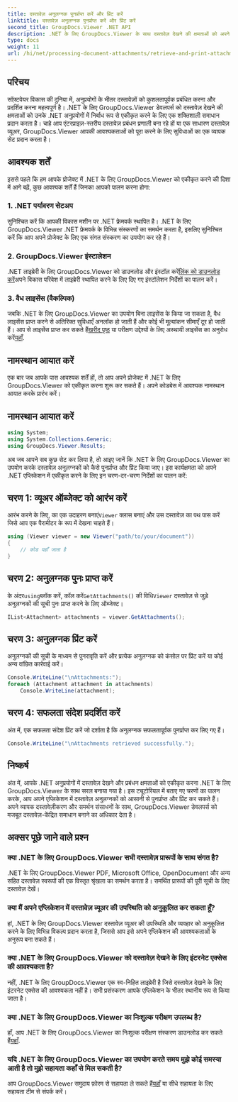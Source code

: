 ```yaml
---
title: दस्तावेज़ अनुलग्नक पुनर्प्राप्त करें और प्रिंट करें
linktitle: दस्तावेज़ अनुलग्नक पुनर्प्राप्त करें और प्रिंट करें
second_title: GroupDocs.Viewer .NET API
description: .NET के लिए GroupDocs.Viewer के साथ दस्तावेज़ देखने की क्षमताओं को अपने .NET अनुप्रयोगों में सहजता से एकीकृत करें। दस्तावेज़ अनुलग्नकों को सहजता से पुनर्प्राप्त और प्रिंट करें।
type: docs
weight: 11
url: /hi/net/processing-document-attachments/retrieve-and-print-attachments/
---
```

## परिचय
सॉफ़्टवेयर विकास की दुनिया में, अनुप्रयोगों के भीतर दस्तावेज़ों को कुशलतापूर्वक प्रबंधित करना और प्रदर्शित करना महत्वपूर्ण है। .NET के लिए GroupDocs.Viewer डेवलपर्स को दस्तावेज़ देखने की क्षमताओं को उनके .NET अनुप्रयोगों में निर्बाध रूप से एकीकृत करने के लिए एक शक्तिशाली समाधान प्रदान करता है। चाहे आप एंटरप्राइज़-स्तरीय दस्तावेज़ प्रबंधन प्रणाली बना रहे हों या एक साधारण दस्तावेज़ व्यूअर, GroupDocs.Viewer आपकी आवश्यकताओं को पूरा करने के लिए सुविधाओं का एक व्यापक सेट प्रदान करता है।
## आवश्यक शर्तें
इससे पहले कि हम आपके प्रोजेक्ट में .NET के लिए GroupDocs.Viewer को एकीकृत करने की दिशा में आगे बढ़ें, कुछ आवश्यक शर्तें हैं जिनका आपको पालन करना होगा:
### 1. .NET पर्यावरण सेटअप
सुनिश्चित करें कि आपकी विकास मशीन पर .NET फ्रेमवर्क स्थापित है। .NET के लिए GroupDocs.Viewer .NET फ्रेमवर्क के विभिन्न संस्करणों का समर्थन करता है, इसलिए सुनिश्चित करें कि आप अपने प्रोजेक्ट के लिए एक संगत संस्करण का उपयोग कर रहे हैं।
### 2. GroupDocs.Viewer इंस्टालेशन
 .NET लाइब्रेरी के लिए GroupDocs.Viewer को डाउनलोड और इंस्टॉल करें[लिंक को डाउनलोड करें](https://releases.groupdocs.com/viewer/net/)अपने विकास परिवेश में लाइब्रेरी स्थापित करने के लिए दिए गए इंस्टॉलेशन निर्देशों का पालन करें।
### 3. वैध लाइसेंस (वैकल्पिक)
 जबकि .NET के लिए GroupDocs.Viewer का उपयोग बिना लाइसेंस के किया जा सकता है, वैध लाइसेंस प्राप्त करने से अतिरिक्त सुविधाएँ अनलॉक हो जाती हैं और कोई भी मूल्यांकन सीमाएँ दूर हो जाती हैं। आप से लाइसेंस प्राप्त कर सकते हैं[खरीद पृष्ठ](https://purchase.groupdocs.com/buy) या परीक्षण उद्देश्यों के लिए अस्थायी लाइसेंस का अनुरोध करें[यहाँ](https://purchase.groupdocs.com/temporary-license/).

## नामस्थान आयात करें
एक बार जब आपके पास आवश्यक शर्तें हों, तो आप अपने प्रोजेक्ट में .NET के लिए GroupDocs.Viewer को एकीकृत करना शुरू कर सकते हैं। अपने कोडबेस में आवश्यक नामस्थान आयात करके प्रारंभ करें।
## नामस्थान आयात करें
```csharp
using System;
using System.Collections.Generic;
using GroupDocs.Viewer.Results;
```

अब जब आपने सब कुछ सेट कर लिया है, तो आइए जानें कि .NET के लिए GroupDocs.Viewer का उपयोग करके दस्तावेज़ अनुलग्नकों को कैसे पुनर्प्राप्त और प्रिंट किया जाए। इस कार्यक्षमता को अपने .NET एप्लिकेशन में एकीकृत करने के लिए इन चरण-दर-चरण निर्देशों का पालन करें:
## चरण 1: व्यूअर ऑब्जेक्ट को आरंभ करें
 आरंभ करने के लिए, का एक उदाहरण बनाएं`Viewer` क्लास बनाएं और उस दस्तावेज़ का पथ पास करें जिसे आप एक पैरामीटर के रूप में देखना चाहते हैं।
```csharp
using (Viewer viewer = new Viewer("path/to/your/document"))
{
    // कोड यहाँ जाता है
}
```
## चरण 2: अनुलग्नक पुनः प्राप्त करें
 के अंदर`using`ब्लॉक करें, कॉल करें`GetAttachments()` की विधि`Viewer` दस्तावेज़ से जुड़े अनुलग्नकों की सूची पुनः प्राप्त करने के लिए ऑब्जेक्ट।
```csharp
IList<Attachment> attachments = viewer.GetAttachments();
```
## चरण 3: अनुलग्नक प्रिंट करें
अनुलग्नकों की सूची के माध्यम से पुनरावृति करें और प्रत्येक अनुलग्नक को कंसोल पर प्रिंट करें या कोई अन्य वांछित कार्रवाई करें।
```csharp
Console.WriteLine("\nAttachments:");
foreach (Attachment attachment in attachments)
    Console.WriteLine(attachment);
```
## चरण 4: सफलता संदेश प्रदर्शित करें
अंत में, एक सफलता संदेश प्रिंट करें जो दर्शाता है कि अनुलग्नक सफलतापूर्वक पुनर्प्राप्त कर लिए गए हैं।
```csharp
Console.WriteLine("\nAttachments retrieved successfully.");
```

## निष्कर्ष
अंत में, आपके .NET अनुप्रयोगों में दस्तावेज़ देखने और प्रबंधन क्षमताओं को एकीकृत करना .NET के लिए GroupDocs.Viewer के साथ सरल बनाया गया है। इस ट्यूटोरियल में बताए गए चरणों का पालन करके, आप अपने एप्लिकेशन में दस्तावेज़ अनुलग्नकों को आसानी से पुनर्प्राप्त और प्रिंट कर सकते हैं। अपने व्यापक दस्तावेज़ीकरण और समर्थन संसाधनों के साथ, GroupDocs.Viewer डेवलपर्स को मजबूत दस्तावेज़-केंद्रित समाधान बनाने का अधिकार देता है।
## अक्सर पूछे जाने वाले प्रश्न
### क्या .NET के लिए GroupDocs.Viewer सभी दस्तावेज़ प्रारूपों के साथ संगत है?
.NET के लिए GroupDocs.Viewer PDF, Microsoft Office, OpenDocument और अन्य सहित दस्तावेज़ स्वरूपों की एक विस्तृत श्रृंखला का समर्थन करता है। समर्थित प्रारूपों की पूरी सूची के लिए दस्तावेज़ देखें।
### क्या मैं अपने एप्लिकेशन में दस्तावेज़ व्यूअर की उपस्थिति को अनुकूलित कर सकता हूँ?
हां, .NET के लिए GroupDocs.Viewer दस्तावेज़ व्यूअर की उपस्थिति और व्यवहार को अनुकूलित करने के लिए विभिन्न विकल्प प्रदान करता है, जिससे आप इसे अपने एप्लिकेशन की आवश्यकताओं के अनुरूप बना सकते हैं।
### क्या .NET के लिए GroupDocs.Viewer को दस्तावेज़ देखने के लिए इंटरनेट एक्सेस की आवश्यकता है?
नहीं, .NET के लिए GroupDocs.Viewer एक स्व-निहित लाइब्रेरी है जिसे दस्तावेज़ देखने के लिए इंटरनेट एक्सेस की आवश्यकता नहीं है। सभी प्रसंस्करण आपके एप्लिकेशन के भीतर स्थानीय रूप से किया जाता है।
### क्या .NET के लिए GroupDocs.Viewer का निःशुल्क परीक्षण उपलब्ध है?
 हाँ, आप .NET के लिए GroupDocs.Viewer का निःशुल्क परीक्षण संस्करण डाउनलोड कर सकते हैं[यहाँ](https://releases.groupdocs.com/).
### यदि .NET के लिए GroupDocs.Viewer का उपयोग करते समय मुझे कोई समस्या आती है तो मुझे सहायता कहाँ से मिल सकती है?
 आप GroupDocs.Viewer समुदाय फ़ोरम से सहायता ले सकते हैं[यहाँ](https://forum.groupdocs.com/c/viewer/9) या सीधे सहायता के लिए सहायता टीम से संपर्क करें।